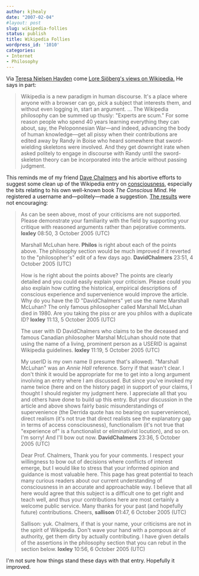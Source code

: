 ```yaml
---
author: kjhealy
date: "2007-02-04"
#layout: post
slug: wikipedia-follies
status: publish
title: Wikipedia Follies
wordpress_id: '1010'
categories:
- Internet
- Philosophy
---
```


Via [Teresa Nielsen Hayden](http://www.nielsenhayden.com/makinglight/) come [Lore Sjöberg's views on Wikipedia.](http://www.wired.com/news/columns/0,70670-0.html) He says in part:

> Wikipedia is a new paradigm in human discourse. It's a place where anyone with a browser can go, pick a subject that interests them, and without even logging in, start an argument. ... The Wikipedia philosophy can be summed up thusly: "Experts are scum." For some reason people who spend 40 years learning everything they can about, say, the Peloponnesian War—and indeed, advancing the body of human knowledge—get all pissy when their contributions are edited away by Randy in Boise who heard somewhere that sword-wielding skeletons were involved. And they get downright irate when asked politely to engage in discourse with Randy until the sword-skeleton theory can be incorporated into the article without passing judgment.

This reminds me of my friend [Dave Chalmers](http://consc.net/) and his abortive efforts to suggest some clean up of the Wikipedia entry on [consciousness](http://en.wikipedia.org/wiki/Consciousness), especially the bits relating to his own well-known book *The Conscious Mind*. He registered a username and—politely—made a suggestion. [The results](http://en.wikipedia.org/wiki/Talk:Consciousness/Archive01) were not encouraging:

> As can be seen above, most of your criticisms are not supported. Please demonstrate your familiarity with the field by supporting your critique with reasoned arguments rather than pejorative comments. **loxley** 08:50, 3 October 2005 (UTC)
>
> Marshall McLuhan here. **Philos** is right about each of the points above. The philosophy section would be much improved if it reverted to the "philosopher's" edit of a few days ago. **DavidChalmers** 23:51, 4 October 2005 (UTC)
>
> How is he right about the points above? The points are clearly detailed and you could easily explain your criticism. Please could you also explain how cutting the historical, empirical descriptions of conscious experience and supervenience would improve the article. Why do you have the ID "DavidChalmers" yet use the name Marshall McLuhan? The only famous philosopher called Marshall McLuhan died in 1980. Are you taking the piss or are you philos with a duplicate ID? **loxley** 11:13, 5 October 2005 (UTC)
>
> The user with ID DavidChalmers who claims to be the deceased and famous Canadian philosopher Marshal McLuhan should note that using the name of a living, prominent person as a USERID is against Wikipedia guidelines. **loxley** 11:19, 5 October 2005 (UTC)
>
> My userID is my own name (I presume that's allowed). "Marshall McLuhan" was an *Annie Hall* reference. Sorry if that wasn't clear. I don't think it would be appropriate for me to get into a long argument involving an entry where I am discussed. But since you've invoked my name twice (here and on the history page) in support of your claims, I thought I should register my judgment here. I appreciate all that you and others have done to build up this entry. But your discussion in the article and above shows fairly basic misunderstandings of supervenience (the Derrida quote has no bearing on supervenience), direct realism (it's not true that direct realists see the explanatory gap in terms of access consciousness), functionalism (it's not true that "experience of" is a functionalist or eliminativist locution), and so on. I'm sorry! And I'll bow out now. **DavidChalmers** 23:36, 5 October 2005 (UTC)
>
> Dear Prof. Chalmers, Thank you for your comments. I respect your willingness to bow out of decisions where conflicts of interest emerge, but I would like to stress that your informed opinion and guidance is most valuable here. This page has great potential to teach many curious readers about our current understanding of consciousness in an accurate and approachable way. I believe that all here would agree that this subject is a difficult one to get right and teach well, and thus your contributions here are most certainly a welcome public service. Many thanks for your past (and hopefully future) contributions. Cheers, **sallison** 01:47, 6 October 2005 (UTC)
>
> Sallison: yuk. Chalmers, if that is your name, your criticisms are not in the spirit of Wikipedia. Don't wave your hand with a pompous air of authority, get them dirty by actually contributing. I have given details of the assertions in the philosophy section that you can rebut in the section below. **loxley** 10:56, 6 October 2005 (UTC)

I'm not sure how things stand these days with that entry. Hopefully it improved.
